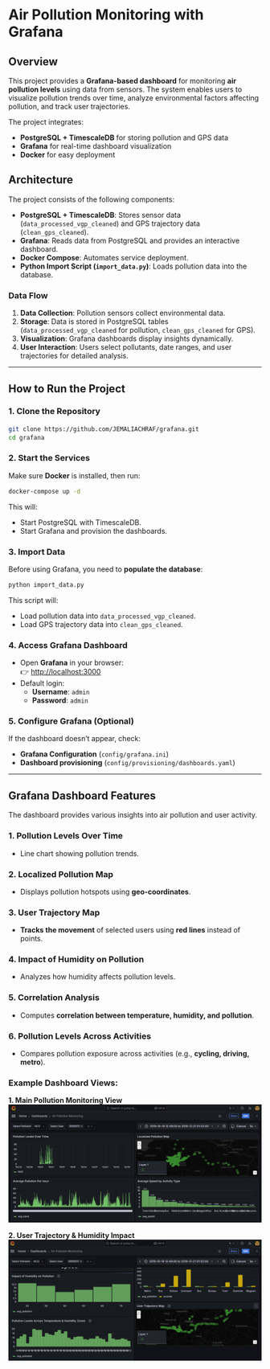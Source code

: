 # Air Pollution Monitoring with Grafana

## Overview

This project provides a **Grafana-based dashboard** for monitoring **air pollution levels** using data from sensors. The system enables users to visualize pollution trends over time, analyze environmental factors affecting pollution, and track user trajectories.

The project integrates:
- **PostgreSQL + TimescaleDB** for storing pollution and GPS data
- **Grafana** for real-time dashboard visualization
- **Docker** for easy deployment

## Architecture

The project consists of the following components:

- **PostgreSQL + TimescaleDB**: Stores sensor data (`data_processed_vgp_cleaned`) and GPS trajectory data (`clean_gps_cleaned`).
- **Grafana**: Reads data from PostgreSQL and provides an interactive dashboard.
- **Docker Compose**: Automates service deployment.
- **Python Import Script (`import_data.py`)**: Loads pollution data into the database.

### Data Flow

1. **Data Collection**: Pollution sensors collect environmental data.
2. **Storage**: Data is stored in PostgreSQL tables (`data_processed_vgp_cleaned` for pollution, `clean_gps_cleaned` for GPS).
3. **Visualization**: Grafana dashboards display insights dynamically.
4. **User Interaction**: Users select pollutants, date ranges, and user trajectories for detailed analysis.

---

## How to Run the Project

### 1. Clone the Repository

```bash
git clone https://github.com/JEMALIACHRAF/grafana.git
cd grafana
```

### 2. Start the Services

Make sure **Docker** is installed, then run:

```bash
docker-compose up -d
```

This will:
- Start PostgreSQL with TimescaleDB.
- Start Grafana and provision the dashboards.

### 3. Import Data

Before using Grafana, you need to **populate the database**:

```bash
python import_data.py
```

This script will:
- Load pollution data into `data_processed_vgp_cleaned`.
- Load GPS trajectory data into `clean_gps_cleaned`.

### 4. Access Grafana Dashboard

- Open **Grafana** in your browser:  
  👉 [http://localhost:3000](http://localhost:3000)
- Default login:
  - **Username**: `admin`
  - **Password**: `admin`

### 5. Configure Grafana (Optional)

If the dashboard doesn’t appear, check:
- **Grafana Configuration** (`config/grafana.ini`)
- **Dashboard provisioning** (`config/provisioning/dashboards.yaml`)

---

## Grafana Dashboard Features

The dashboard provides various insights into air pollution and user activity.

### 1. **Pollution Levels Over Time**
   - Line chart showing pollution trends.

### 2. **Localized Pollution Map**
   - Displays pollution hotspots using **geo-coordinates**.

### 3. **User Trajectory Map**
   - **Tracks the movement** of selected users using **red lines** instead of points.

### 4. **Impact of Humidity on Pollution**
   - Analyzes how humidity affects pollution levels.

### 5. **Correlation Analysis**
   - Computes **correlation between temperature, humidity, and pollution**.

### 6. **Pollution Levels Across Activities**
   - Compares pollution exposure across activities (e.g., **cycling, driving, metro**).

### Example Dashboard Views:

**1. Main Pollution Monitoring View**  
![Grafana Dashboard 1](data/grafana1.png)

**2. User Trajectory & Humidity Impact**  
![Grafana Dashboard 2](data/grafana2.png)




